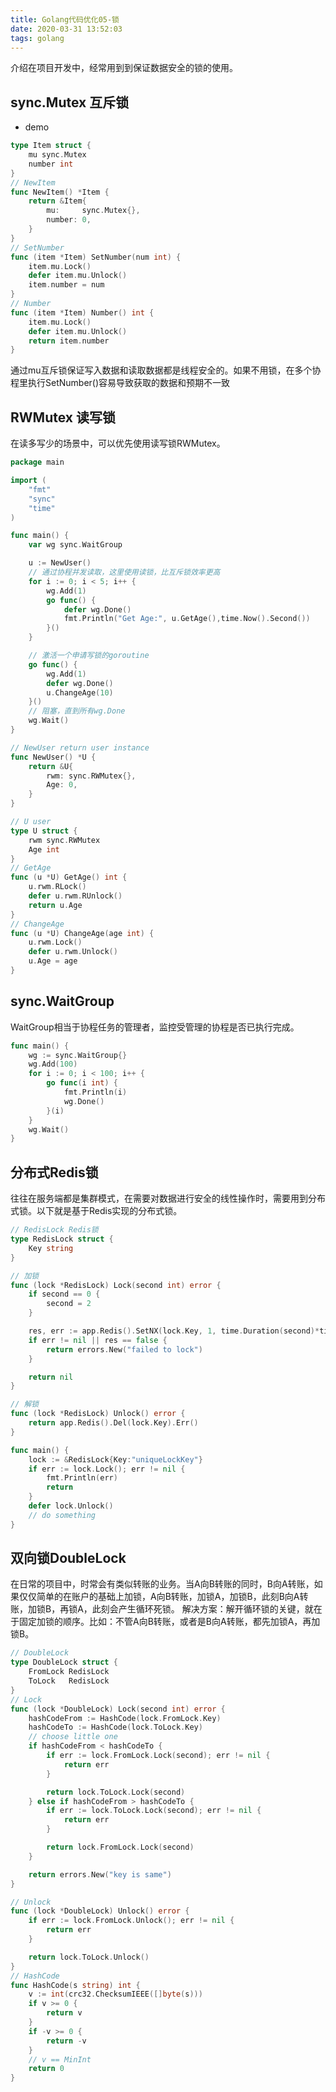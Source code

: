 ```yaml
---
title: Golang代码优化05-锁
date: 2020-03-31 13:52:03
tags: golang
---
```

介绍在项目开发中，经常用到到保证数据安全的锁的使用。

## sync.Mutex 互斥锁
- demo
```go
type Item struct {
	mu sync.Mutex
	number int
}
// NewItem
func NewItem() *Item {
	return &Item{
		mu:     sync.Mutex{},
		number: 0,
	}
}
// SetNumber
func (item *Item) SetNumber(num int) {
	item.mu.Lock()
	defer item.mu.Unlock()
	item.number = num
}
// Number
func (item *Item) Number() int {
	item.mu.Lock()
	defer item.mu.Unlock()
	return item.number
}
```
通过mu互斥锁保证写入数据和读取数据都是线程安全的。如果不用锁，在多个协程里执行SetNumber()容易导致获取的数据和预期不一致

## RWMutex 读写锁
在读多写少的场景中，可以优先使用读写锁RWMutex。
```go
package main

import (
    "fmt"
    "sync"
    "time"
)

func main() {
    var wg sync.WaitGroup

    u := NewUser()
    // 通过协程并发读取，这里使用读锁，比互斥锁效率更高
    for i := 0; i < 5; i++ {
        wg.Add(1)
        go func() {
            defer wg.Done()
            fmt.Println("Get Age:", u.GetAge(),time.Now().Second())
        }()
    }

    // 激活一个申请写锁的goroutine
    go func() {
        wg.Add(1)
        defer wg.Done()
        u.ChangeAge(10)
    }()
    // 阻塞，直到所有wg.Done
    wg.Wait()
}

// NewUser return user instance
func NewUser() *U {
    return &U{
        rwm: sync.RWMutex{},
        Age: 0,
    }
}

// U user
type U struct {
    rwm sync.RWMutex
    Age int
}
// GetAge
func (u *U) GetAge() int {
    u.rwm.RLock()
    defer u.rwm.RUnlock()
    return u.Age
}
// ChangeAge
func (u *U) ChangeAge(age int) {
    u.rwm.Lock()
    defer u.rwm.Unlock()
    u.Age = age
}
```

<!--more-->

## sync.WaitGroup
WaitGroup相当于协程任务的管理者，监控受管理的协程是否已执行完成。
```go
func main() {
    wg := sync.WaitGroup{}
    wg.Add(100)
    for i := 0; i < 100; i++ {
        go func(i int) {
            fmt.Println(i)
            wg.Done()
        }(i)
    }
    wg.Wait()
}
```

## 分布式Redis锁
往往在服务端都是集群模式，在需要对数据进行安全的线性操作时，需要用到分布式锁。以下就是基于Redis实现的分布式锁。
```go
// RedisLock Redis锁
type RedisLock struct {
	Key string
}

// 加锁
func (lock *RedisLock) Lock(second int) error {
	if second == 0 {
		second = 2
	}

	res, err := app.Redis().SetNX(lock.Key, 1, time.Duration(second)*time.Second).Result()
	if err != nil || res == false {
		return errors.New("failed to lock")
	}

	return nil
}

// 解锁
func (lock *RedisLock) Unlock() error {
	return app.Redis().Del(lock.Key).Err()
}

func main() {
    lock := &RedisLock{Key:"uniqueLockKey"}
    if err := lock.Lock(); err != nil {
        fmt.Println(err)
        return
    }
    defer lock.Unlock()
    // do something
}
```

## 双向锁DoubleLock
在日常的项目中，时常会有类似转账的业务。当A向B转账的同时，B向A转账，如果仅仅简单的在账户的基础上加锁，A向B转账，加锁A，加锁B，此刻B向A转账，加锁B，再锁A，此刻会产生循环死锁。
解决方案：解开循环锁的关键，就在于固定加锁的顺序。比如：不管A向B转账，或者是B向A转账，都先加锁A，再加锁B。
```go
// DoubleLock
type DoubleLock struct {
	FromLock RedisLock
	ToLock   RedisLock
}
// Lock
func (lock *DoubleLock) Lock(second int) error {
	hashCodeFrom := HashCode(lock.FromLock.Key)
    hashCodeTo := HashCode(lock.ToLock.Key)
    // choose little one
	if hashCodeFrom < hashCodeTo {
		if err := lock.FromLock.Lock(second); err != nil {
			return err
		}

		return lock.ToLock.Lock(second)
	} else if hashCodeFrom > hashCodeTo {
		if err := lock.ToLock.Lock(second); err != nil {
			return err
		}

		return lock.FromLock.Lock(second)
	}

	return errors.New("key is same")
}

// Unlock
func (lock *DoubleLock) Unlock() error {
	if err := lock.FromLock.Unlock(); err != nil {
		return err
	}

	return lock.ToLock.Unlock()
}
// HashCode 
func HashCode(s string) int {
	v := int(crc32.ChecksumIEEE([]byte(s)))
	if v >= 0 {
		return v
	}
	if -v >= 0 {
		return -v
	}
	// v == MinInt
	return 0
}
```